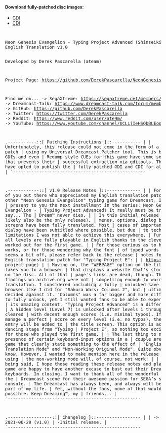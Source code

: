 #### Download fully-patched disc images:
  * <a href="https://mega.nz/file/yEVQRByY#f12OCsZh6MUlCFwCtLGUDZPtjKTmV8rNgEHbu6bQSO0">GDI</a>
  * <a href="https://mega.nz/file/iBFwEb6B#hXwwiFKDRYD7vVaYaQPDtxO2TvqrjRw3W6hxsnhkTlQ">CDI</a>
<br>
<pre>
Neon Genesis Evangelion - Typing Project Advanced (Shinseiki Evangelion: Typing Hokan Keikaku)
English Translation v1.0

Developed by Derek Pascarella (ateam)

Project Page:
https://github.com/DerekPascarella/NeonGenesisEvangelionTypingProjectAdvanced-EnglishPatchDreamcast

Find me on...
 -> SegaXtreme: https://segaxtreme.net/members/ubik.21655/
 -> Dreamcast-Talk: https://www.dreamcast-talk.com/forum/memberlist.php?mode=viewprofile&u=5766
 -> GitHub: https://github.com/DerekPascarella
 -> Twitter: https://twitter.com/DerekPascarella
 -> Reddit: https://www.reddit.com/user/ate4m/
 -> YouTube: https://www.youtube.com/channel/UCLLjIeHSQbBLEooQ83SrdfQ


.-----------::[ Patching Instructions ]::-----------
|
| Unfortunately, this release could not come in the form of a standard patch
| using my Universal Dreamcast Patcher tool.  This is because the GDIs and even
| Redump-style CUEs for this game have some sort of issue that prevents their
| successful extraction via gditools.  Therefore, I have opted to publish the
| fully-patched GDI and CDI for all to enjoy.
|
`---------------------------------------------------


.------------::[ v1.0 Release Notes ]::-------------
|
| For all 15 of you out there who appreciated my English translation patch of 
| the other "Neon Genesis Evangelion" typing game for Dreamcast, I’m proud to 
| present to you the next installment in the series: Neon Genesis Evangelion - 
| Typing Project Advanced!  It really must be true what they say... The 
| Dream™ never dies.
|
| In this initial release (which will likely also be the only release),
| menus, options, dialog boxes, and screens have been fully translated.  Most 
| cases of important spoken dialog have been subtitled where possible, but due 
| to technical limitations I was not able to achieve this everywhere.
| Furthermore, all levels are fully playable in English thanks to the clever 
| hack I worked out for the first game.
|
| For those curious as to how that works, or for those wondering why the font 
| of typed words in-game seems a bit off, please refer back to the release 
| notes for v2.0 of my English translation patch for "Typing Project E":
|
| https://bit.ly/3vZgvQ1 (link to GitHub project page)
|
| Moving on, the "WEBPAGE" option on the title screen takes you to a browser 
| that displays a website that's stored directly on the disc.  All of that 
| page’s links are dead, though.  The sparse findings on archive.org were not 
| compelling enough to warrant a translation.  I considered including a fully 
| unlocked save within the browser like I did for "Sakura Wars: Columns 2", but 
| ultimately decided against it.  "Columns" was a far bigger and more difficult 
| game to fully unlock, yet I still wanted fans to be able to experience all of 
| its amazing content.  "Typing Project Advanced" is a different story.
|
| A hidden level (Level 7) is unlocked after levels 1 through 6 are cleared 
| with decent enough scores (i.e. minimal typos).  If you can manage a perfect 
| score on every level (i.e. no typos), then a "BONUS" entry will be added to 
| the title screen.  This option is actually the dancing stage from "Typing 
| Project E", so nothing too exciting there for those who played the first game.
|
| The last thing to note is the presence of certain keyboard-input options in a 
| couple areas of the game that clearly state something to the effect of 
| "English Translation Mode" and "Non-Working Original Mode".  Quite obvious, I 
| know.  However, I wanted to make mention here in the release notes that using 
| the non-working mode will, of course, not work!
|
| All of that being said, I hope those reading these release notes and playing 
| this game are happy to have another excuse to bust out their Dreamcast 
| keyboards.  In closing, I want to thank all of the wonderful people in the 
| Dreamcast scene for their awesome passion for SEGA’s swan song console.
| The Dreamcast has always been, and always will be, a huge part of my life.
| Yet, without the fans, none of that would be possible.  Keep Dreaming™, my 
| friends...
|
`---------------------------------------------------


.-----------------::[ Changelog ]::-----------------
|
| -> 2021-06-29 (v1.0)
|      -Initial release.
|
`---------------------------------------------------
</pre>
